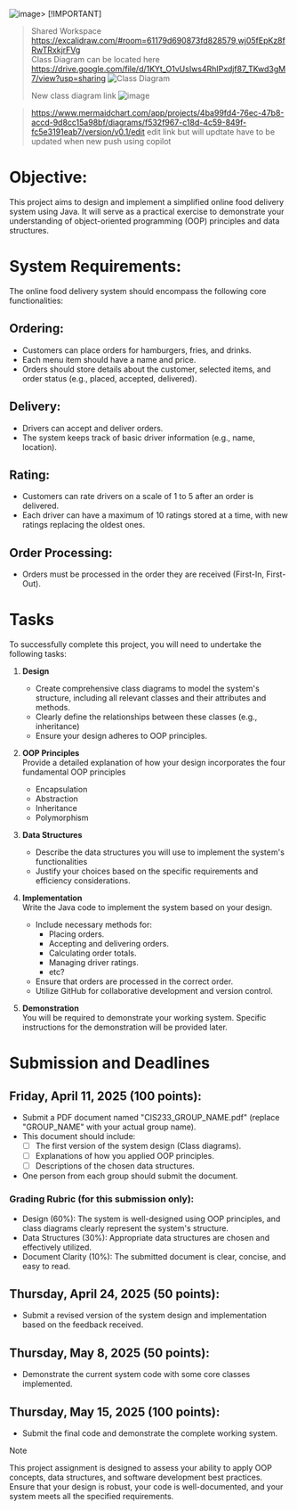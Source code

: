 ![image](https://github.com/user-attachments/assets/c7fa4926-9259-43bf-afa1-be58722d6c08)> [!IMPORTANT]
> Shared Workspace  
> https://excalidraw.com/#room=61179d690873fd828579,wj05fEpKz8fRwTRxkjrFVg  
> Class Diagram can be located here  
> https://drive.google.com/file/d/1KYt_O1vUsIws4RhIPxdjf87_TKwd3gM7/view?usp=sharing
> ![Class Diagram](https://github.com/user-attachments/assets/833cfb94-9732-49c4-a2dc-de0789c32c83)
>
> New class diagram link
![image](https://github.com/user-attachments/assets/ea5e0a8a-2af6-441b-ba04-b553f9c33663)

> https://www.mermaidchart.com/app/projects/4ba99fd4-76ec-47b8-accd-9d8cc15a98bf/diagrams/f532f967-c18d-4c59-849f-fc5e3191eab7/version/v0.1/edit
> edit link but will updtate have to be updated when new push using copilot 


# Objective:
This project aims to design and implement a simplified online food delivery system
using Java. It will serve as a practical exercise to demonstrate your understanding of
object-oriented programming (OOP) principles and data structures.

# System Requirements:
The online food delivery system should encompass the following core functionalities:

## Ordering:
  - Customers can place orders for hamburgers, fries, and drinks.
  - Each menu item should have a name and price.
  - Orders should store details about the customer, selected items, and order status (e.g., placed, accepted, delivered).
    
## Delivery:
  - Drivers can accept and deliver orders.
  - The system keeps track of basic driver information (e.g., name, location).
    
## Rating:
  - Customers can rate drivers on a scale of 1 to 5 after an order is delivered.
  - Each driver can have a maximum of 10 ratings stored at a time, with new ratings replacing the oldest ones.
    
## Order Processing:
  - Orders must be processed in the order they are received (First-In, First-Out).
    
# Tasks
To successfully complete this project, you will need to undertake the following tasks:

1. **Design**
    - Create comprehensive class diagrams to model the system's structure, including all relevant classes and their attributes and methods.
    - Clearly define the relationships between these classes (e.g., inheritance)
    - Ensure your design adheres to OOP principles.
      
2. **OOP Principles**  
  Provide a detailed explanation of how your design incorporates the four fundamental OOP principles
    - Encapsulation
    - Abstraction
    - Inheritance
    - Polymorphism
      
3. **Data Structures**
    - Describe the data structures you will use to implement the system's functionalities
    - Justify your choices based on the specific requirements and efficiency considerations.
      
4. **Implementation**  
  Write the Java code to implement the system based on your design.
    - Include necessary methods for:
      - Placing orders.
      - Accepting and delivering orders.
      - Calculating order totals.
      - Managing driver ratings.
      - etc?
    - Ensure that orders are processed in the correct order.
    - Utilize GitHub for collaborative development and version control.
      
5. **Demonstration**  
  You will be required to demonstrate your working system. Specific instructions for the demonstration will be provided later.

# Submission and Deadlines

## Friday, April 11, 2025 (100 points):
  - Submit a PDF document named "CIS233_GROUP_NAME.pdf" (replace "GROUP_NAME" with your actual group name).
  - This document should include:
    - [ ] The first version of the system design (Class diagrams).
    - [ ] Explanations of how you applied OOP principles.
    - [ ] Descriptions of the chosen data structures.
  - One person from each group should submit the document.
    
### Grading Rubric (for this submission only):
  - Design (60%): The system is well-designed using OOP principles, and class diagrams clearly represent the system's structure.
  - Data Structures (30%): Appropriate data structures are chosen and effectively utilized.
  - Document Clarity (10%): The submitted document is clear, concise, and easy to read.
    
## Thursday, April 24, 2025 (50 points):
  - Submit a revised version of the system design and implementation based on the feedback received.
    
## Thursday, May 8, 2025 (50 points):
  - Demonstrate the current system code with some core classes implemented.
    
## Thursday, May 15, 2025 (100 points):
  - Submit the final code and demonstrate the complete working system.
> [!NOTE]
> This project assignment is designed to assess your ability to apply OOP concepts, data
structures, and software development best practices. Ensure that your design is robust,
your code is well-documented, and your system meets all the specified requirements.

